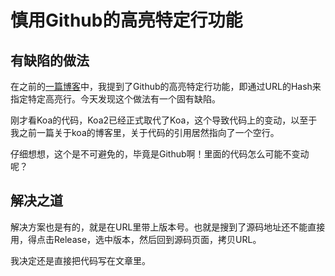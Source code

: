# 慎用Github的高亮特定行功能



## 有缺陷的做法

在之前的[一篇博客][prevblog]中，我提到了Github的高亮特定行功能，即通过URL的Hash来指定特定高亮行。今天发现这个做法有一个固有缺陷。

刚才看Koa的代码，Koa2已经正式取代了Koa，这个导致代码上的变动，以至于我之前一篇关于koa的博客里，关于代码的引用居然指向了一个空行。

仔细想想，这个是不可避免的，毕竟是Github啊！里面的代码怎么可能不变动呢？


## 解决之道

解决方案也是有的，就是在URL里带上版本号。也就是搜到了源码地址还不能直接用，得点击Release，选中版本，然后回到源码页面，拷贝URL。

我决定还是直接把代码写在文章里。


[prevblog]: /blogs/2017/01/12/17.46.html

